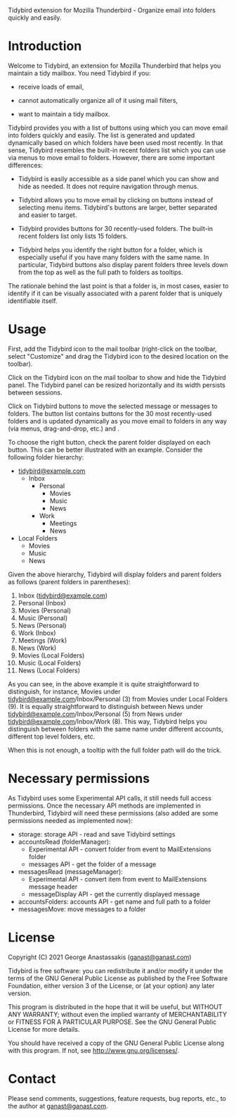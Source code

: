 Tidybird extension for Mozilla Thunderbird - Organize email into folders quickly
and easily.

# Introduction

Welcome to Tidybird, an extension for Mozilla Thunderbird that helps you
maintain a tidy mailbox. You need Tidybird if you:

- receive loads of email,

- cannot automatically organize all of it using mail filters,

- want to maintain a tidy mailbox.

Tidybird provides you with a list of buttons using which you can move email into
folders quickly and easily. The list is generated and updated dynamically based
on which folders have been used most recently. In that sense, Tidybird resembles
the built-in recent folders list which you can use via menus to move email to
folders. However, there are some important differences:

- Tidybird is easily accessible as a side panel which you can show and hide as
  needed. It does not require navigation through menus.

- Tidybird allows you to move email by clicking on buttons instead of selecting
  menu items. Tidybird's buttons are larger, better separated and easier to
  target.

- Tidybird provides buttons for 30 recently-used folders. The built-in recent
  folders list only lists 15 folders.

- Tidybird helps you identify the right button for a folder, which is especially
  useful if you have many folders with the same name. In particular, Tidybird
  buttons also display parent folders three levels down from the top as well as
  the full path to folders as tooltips.

The rationale behind the last point is that a folder is, in most cases, easier
to identify if it can be visually associated with a parent folder that is
uniquely identifiable itself.

# Usage

First, add the Tidybird icon to the mail toolbar (right-click on the toolbar,
select "Customize" and drag the Tidybird icon to the desired location on the
toolbar).

Click on the Tidybird icon on the mail toolbar to show and hide the Tidybird
panel. The Tidybird panel can be resized horizontally and its width persists
between sessions.

Click on Tidybird buttons to move the selected message or messages to folders.
The button list contains buttons for the 30 most recently-used folders and is
updated dynamically as you move email to folders in any way (via menus,
drag-and-drop, etc.) and .

To choose the right button, check the parent folder displayed on each button.
This can be better illustrated with an example. Consider the following folder
hierarchy:

- tidybird@example.com
    - Inbox
      - Personal
        - Movies
        - Music
        - News
      - Work
        - Meetings
        - News
- Local Folders
    - Movies
    - Music
    - News

Given the above hierarchy, Tidybird will display folders and parent folders as
follows (parent folders in parentheses):

1.  Inbox (tidybird@example.com)
2.  Personal (Inbox)
3.  Movies (Personal)
4.  Music (Personal)
5.  News (Personal)
6.  Work (Inbox)
7.  Meetings (Work)
8.  News (Work)
9.  Movies (Local Folders)
10. Music (Local Folders)
11. News (Local Folders)

As you can see, in the above example it is quite straightforward to distinguish,
for instance, Movies under tidybird@example.com/Inbox/Personal (3) from Movies
under Local Folders (9). It is equally straightforward to distinguish between
News under tidybird@example.com/Inbox/Personal (5) from News under
tidybird@example.com/Inbox/Work (8). This way, Tidybird helps you distinguish
between folders with the same name under different accounts, different top level
folders, etc.

When this is not enough, a tooltip with the full folder path will do the trick.

# Necessary permissions

As Tidybird uses some Experimental API calls, it still needs full access permissions.
Once the necessary API methods are implemented in Thunderbird, Tidybird will need these permissions (also added are some permissions needed as implemented now):
- storage: storage API - read and save Tidybird settings
- accountsRead (folderManager):
    - Experimental API - convert folder from event to MailExtensions folder
    - messages API - get the folder of a message
- messagesRead (messageManager):
    - Experimental API - convert item from event to MailExtensions message header
    - messageDisplay API - get the currently displayed message
- accountsFolders: accounts API - get name and full path to a folder
- messagesMove: move messages to a folder

# License

Copyright (C) 2021 George Anastassakis (ganast@ganast.com)

Tidybird is free software: you can redistribute it and/or modify it under the
terms of the GNU General Public License as published by the Free Software
Foundation, either version 3 of the License, or (at your option) any later
version.

This program is distributed in the hope that it will be useful, but WITHOUT ANY
WARRANTY; without even the implied warranty of MERCHANTABILITY or FITNESS FOR A
PARTICULAR PURPOSE. See the GNU General Public License for more details.

You should have received a copy of the GNU General Public License along with
this program. If not, see <http://www.gnu.org/licenses/>.

# Contact

Please send comments, suggestions, feature requests, bug reports, etc., to the
author at ganast@ganast.com.
